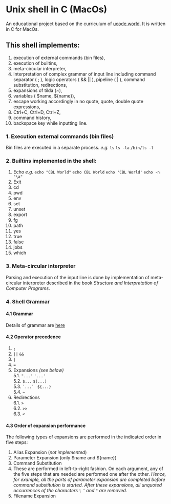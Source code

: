 # Unix shell in C (MacOs)
An educational project based on the curriculum of [ucode.world](https://ucode.world/en/). 
It is written in C for MacOs.

## This shell implements:
1. execution of external commands (bin files), 
2. execution of builtins,
3. meta-circular interpreter,
4. interpretation of complex grammar of input line including command separator ( ; ), logic operators ( && || ), pipeline ( | ), command substitution, redirections,
5. expansions of tilda (~),
6. variables ( $name, ${name}),
7. escape working accordingly in no quote, quote, double quote expressions,
8. Ctrl+C, Ctrl+D, Ctrl+Z,
9. command history,
10. backspace key while inputting line.

### 1. Execution external commands (bin files)
Bin files are executed in a separate process.
    _e.g._
    `ls`
    `ls -la`
    `/bin/ls -l`

### 2. Builtins implemented in the shell:
1. Echo
_e.g._ `echo "CBL World"`
    `echo CBL World`
    `echo 'CBL World'`
    `echo -n "\a"`
2. Exit
3. cd
4. pwd
5. env
6. set
7. unset
8. export
9. fg
10. path
11. yes
12. true
13. false
14. jobs
15. which

### 3. Meta-circular interpreter
Parsing and execution of the input line is done by implementation of meta-circular interpreter described in the book _Structure and Interpretation of Computer Programs_.

### 4. Shell Grammar

#### 4.1 Grammar
Details of grammar are [here](/docs/grammar.md)

#### 4.2 Operator precedence
1. `;`
2. `||`  `&&`
3. `|`
4. `=`
5. Expansions _(see below)_  
   5.1. ` "..." `  ` '...'  `  
   5.2. `$...` `$(...)`  
   5.3. `` `...` `` ` ${...}`  
   5.4. `~`  
6. Redirections  
   6.1. `>`  
   6.2. `>>`  
   6.3. `<`  

#### 4.3 Order of expansion performance
The following types of expansions are performed in the indicated order in five steps:

1. Alias Expansion (_not implemented_)
3. Parameter Expansion (only $name and ${name})
4. Command Substitution
7. These  are performed in left-to-right fashion. On each argument, any of the five steps that are needed are performed one after the other. 
_Hence, for example, all the parts of parameter expansion are completed before command substitution is started.
After these expansions, all unquoted occurrences of the characters `\` `’` and `"` are removed._
8. Filename Expansion


